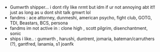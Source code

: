 - Gumwrth shipper... i dont rlly like nrmt but idm if ur not annoying abt it!! just as long as u dont shit talk gmwrt lol
- fandms : ace attorney, dunmeshi, american psycho, fight club, GOTG, TDI, Beastars, BCS, persona
- fandms im not active in : clone high , scott pilgrim, disenchantment, sonic 
- ships i like.. : gumwrth , harushi, duntrent, jomaria, bateman/carruthers (?), gantfred, lanamia, s1 joanfk
  
